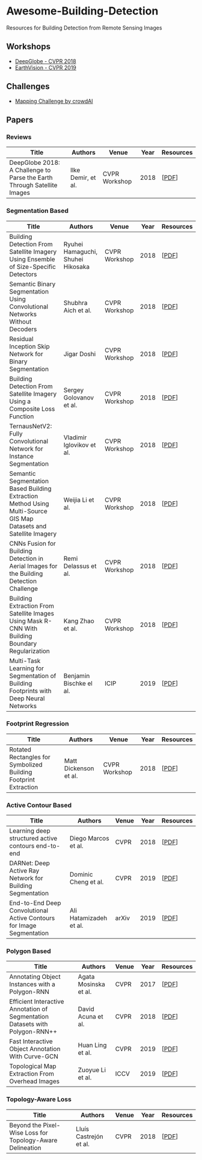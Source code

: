 # Awesome-Building-Detection
Resources for Building Detection from Remote Sensing Images

## Workshops
* [DeepGlobe - CVPR 2018](http://deepglobe.org)
* [EarthVision - CVPR 2019](https://www.grss-ieee.org/earthvision2019/)

## Challenges
* [Mapping Challenge by crowdAI](https://www.crowdai.org/challenges/mapping-challenge)

## Papers
### Reviews 
| Title | Authors | Venue | Year | Resources |
| ----- | ------- | ----- | ---- | --------- |
| DeepGlobe 2018: A Challenge to Parse the Earth Through Satellite Images | Ilke Demir, et al. | CVPR Workshop | 2018 | [[PDF](http://openaccess.thecvf.com/content_cvpr_2018_workshops/papers/w4/Demir_DeepGlobe_2018_A_CVPR_2018_paper.pdf)] |

### Segmentation Based
| Title | Authors | Venue | Year | Resources |
| ----- | ------- | ----- | ---- | --------- |
| Building Detection From Satellite Imagery Using Ensemble of Size-Specific Detectors | Ryuhei Hamaguchi, Shuhei Hikosaka | CVPR Workshop | 2018 | [[PDF](http://openaccess.thecvf.com/content_cvpr_2018_workshops/papers/w4/Hamaguchi_Building_Detection_From_CVPR_2018_paper.pdf)] |
| Semantic Binary Segmentation Using Convolutional Networks Without Decoders | Shubhra Aich et al. | CVPR Workshop | 2018 | [[PDF](http://openaccess.thecvf.com/content_cvpr_2018_workshops/papers/w4/Aich_Semantic_Binary_Segmentation_CVPR_2018_paper.pdf)] |
| Residual Inception Skip Network for Binary Segmentation | Jigar Doshi | CVPR Workshop | 2018 | [[PDF](http://openaccess.thecvf.com/content_cvpr_2018_workshops/papers/w4/Doshi_Residual_Inception_Skip_CVPR_2018_paper.pdf)] |
| Building Detection From Satellite Imagery Using a Composite Loss Function | Sergey Golovanov et al. | CVPR Workshop | 2018 | [[PDF](http://openaccess.thecvf.com/content_cvpr_2018_workshops/papers/w4/Golovanov_Building_Detection_From_CVPR_2018_paper.pdf)] |
| TernausNetV2: Fully Convolutional Network for Instance Segmentation | Vladimir Iglovikov et al. | CVPR Workshop | 2018 | [[PDF](http://openaccess.thecvf.com/content_cvpr_2018_workshops/papers/w4/Iglovikov_TernausNetV2_Fully_Convolutional_CVPR_2018_paper.pdf)] |
| Semantic Segmentation Based Building Extraction Method Using Multi-Source GIS Map Datasets and Satellite Imagery | Weijia Li et al. | CVPR Workshop | 2018 | [[PDF](http://openaccess.thecvf.com/content_cvpr_2018_workshops/papers/w4/Li_Semantic_Segmentation_Based_CVPR_2018_paper.pdf)] |
| CNNs Fusion for Building Detection in Aerial Images for the Building Detection Challenge | Remi Delassus et al. | CVPR Workshop | 2018 | [[PDF](http://openaccess.thecvf.com/content_cvpr_2018_workshops/papers/w4/Delassus_CNNs_Fusion_for_CVPR_2018_paper.pdf)] |
| Building Extraction From Satellite Images Using Mask R-CNN With Building Boundary Regularization | Kang Zhao et al. | CVPR Workshop | 2018 | [[PDF](http://openaccess.thecvf.com/content_cvpr_2018_workshops/papers/w4/Zhao_Building_Extraction_From_CVPR_2018_paper.pdf)] |
| Multi-Task Learning for Segmentation of Building Footprints with Deep Neural Networks | Benjamin Bischke el al. | ICIP | 2019 | [[PDF](https://arxiv.org/pdf/1709.05932.pdf)] |

### Footprint Regression
| Title | Authors | Venue | Year | Resources |
| ----- | ------- | ----- | ---- | --------- |
| Rotated Rectangles for Symbolized Building Footprint Extraction | Matt Dickenson et al. | CVPR Workshop | 2018 | [[PDF](http://openaccess.thecvf.com/content_cvpr_2018_workshops/papers/w4/Dickenson_Rotated_Rectangles_for_CVPR_2018_paper.pdf)] |

### Active Contour Based
| Title | Authors | Venue | Year | Resources |
| ----- | ------- | ----- | ---- | --------- |
| Learning deep structured active contours end-to-end | Diego Marcos et al. | CVPR | 2018 | [[PDF](http://openaccess.thecvf.com/content_cvpr_2018/papers/Marcos_Learning_Deep_Structured_CVPR_2018_paper.pdf)] |
| DARNet: Deep Active Ray Network for Building Segmentation | Dominic Cheng et al. | CVPR | 2019 | [[PDF](http://openaccess.thecvf.com/content_CVPR_2019/papers/Cheng_DARNet_Deep_Active_Ray_Network_for_Building_Segmentation_CVPR_2019_paper.pdf)] |
| End-to-End Deep Convolutional Active Contours for Image Segmentation | Ali Hatamizadeh et al. | arXiv | 2019 | [[PDF](https://arxiv.org/pdf/1909.13359.pdf)] |

### Polygon Based
| Title | Authors | Venue | Year | Resources |
| ----- | ------- | ----- | ---- | --------- |
| Annotating Object Instances with a Polygon-RNN | Agata Mosinska et al. | CVPR | 2017 | [[PDF](https://arxiv.org/pdf/1704.05548.pdf)] |
| Efficient Interactive Annotation of Segmentation Datasets with Polygon-RNN++ | David Acuna et al. | CVPR | 2018 | [[PDF](http://openaccess.thecvf.com/content_cvpr_2018/papers/Acuna_Efficient_Interactive_Annotation_CVPR_2018_paper.pdf)] |
| Fast Interactive Object Annotation With Curve-GCN | Huan Ling et al. | CVPR | 2019 | [[PDF](https://arxiv.org/pdf/1903.06874.pdf)] |
| Topological Map Extraction From Overhead Images | Zuoyue Li et al. | ICCV | 2019 | [[PDF](http://openaccess.thecvf.com/content_ICCV_2019/papers/Li_Topological_Map_Extraction_From_Overhead_Images_ICCV_2019_paper.pdf)] |

### Topology-Aware Loss
| Title | Authors | Venue | Year | Resources |
| ----- | ------- | ----- | ---- | --------- |
| Beyond the Pixel-Wise Loss for Topology-Aware Delineation | Lluís Castrejón et al. | CVPR | 2018 | [[PDF](https://arxiv.org/pdf/1712.02190.pdf)] |


